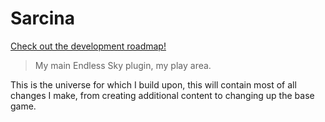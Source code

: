 # Sarcina
[Check out the development roadmap!](https://trello.com/b/6ouAVQVD/endless-sky-plugins)
> My main Endless Sky plugin, my play area.

This is the universe for which I build upon, this will contain most of all changes I make, from creating additional content to changing up the base game.
